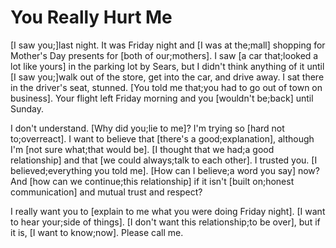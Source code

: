 # You Really Hurt Me

[I saw you;]last night. It was Friday night and [I was at the;mall] shopping for Mother's Day presents for [both of our;mothers]. I saw [a car that;looked a lot like yours] in the parking lot by Sears, but I didn't think anything of it until [I saw you;]walk out of the store, get into the car, and drive away. I sat there in the driver's seat, stunned. [You told me that;you had to go out of town on business]. Your flight left Friday morning and you [wouldn't be;back] until Sunday.

I don't understand. [Why did you;lie to me]? I'm trying so [hard not to;overreact]. I want to believe that [there's a good;explanation], although I'm [not sure what;that would be]. [I thought that we had;a good relationship] and that [we could always;talk to each other]. I trusted you. [I believed;everything you told me]. [How can I believe;a word you say] now? And [how can we continue;this relationship] if it isn't [built on;honest communication] and mutual trust and respect?

I really want you to [explain to me what you were doing Friday night]. [I want to hear your;side of things]. [I don't want this relationship;to be over], but if it is, [I want to know;now]. Please call me.
